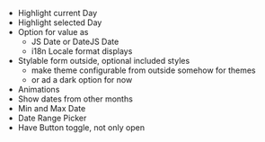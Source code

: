 - Highlight current Day
- Highlight selected Day
- Option for value as
  - JS Date or DateJS Date
  - i18n Locale format displays
- Stylable form outside, optional included styles
  - make theme configurable from outside somehow for themes
  - or ad a dark option for now
- Animations
- Show dates from other months
- Min and Max Date
- Date Range Picker
- Have Button toggle, not only open
